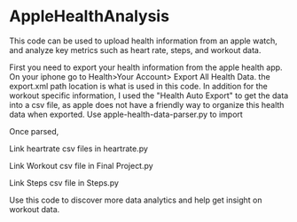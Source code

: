 # AppleHealthAnalysis
This code can be used to upload health information from an apple watch, and analyze key metrics such as heart rate, steps, and workout data.

First you need to export your health information from the apple health app.
On your iphone go to Health>Your Account> Export All Health Data.
the export.xml path location is what is used in this code.
In addition for the workout specific information, I used the "Health Auto Export" to get the data into a csv file, as apple does not have a friendly way to organize this health data when exported.
Use apple-health-data-parser.py to import 

Once parsed, 

Link  heartrate csv files in heartrate.py

Link Workout csv file in Final Project.py

Link Steps csv file in Steps.py


Use this code to discover more data analytics and help get insight on workout data.
